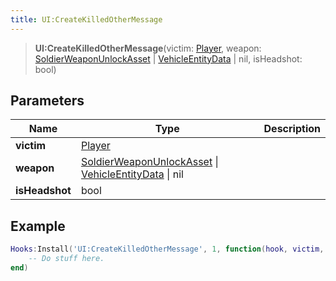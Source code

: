 ```yaml
---
title: UI:CreateKilledOtherMessage
---
```


> **UI:CreateKilledOtherMessage**(victim: [Player](/vext/ref/client/type/player), weapon: [SoldierWeaponUnlockAsset](/vext/ref/fb/soldierweaponunlockasset) \| [VehicleEntityData](/vext/ref/fb/vehicleentitydata) \| nil, isHeadshot: bool)

## Parameters

| Name | Type | Description |
| ---- | ---- | ----------- |
| **victim** | [Player](/vext/ref/client/type/player) |  |
| **weapon** | [SoldierWeaponUnlockAsset](/vext/ref/fb/soldierweaponunlockasset) \| [VehicleEntityData](/vext/ref/fb/vehicleentitydata) \| nil |  |
| **isHeadshot** | bool |  |

## Example

```lua
Hooks:Install('UI:CreateKilledOtherMessage', 1, function(hook, victim, weapon, isHeadshot)
    -- Do stuff here.
end)
```
